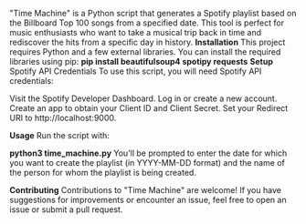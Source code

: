 "Time Machine" is a Python script that generates a Spotify playlist based on the Billboard Top 100 songs from a specified date. This tool is perfect for music enthusiasts who want to take a musical trip back in time and rediscover the hits from a specific day in history.
**Installation**
This project requires Python and a few external libraries. You can install the required libraries using pip:
**pip install beautifulsoup4 spotipy requests**
**Setup**
Spotify API Credentials
To use this script, you will need Spotify API credentials:

Visit the Spotify Developer Dashboard.
Log in or create a new account.
Create an app to obtain your Client ID and Client Secret.
Set your Redirect URI to http://localhost:9000.

**Usage**
Run the script with:

**python3 time_machine.py**
You'll be prompted to enter the date for which you want to create the playlist (in YYYY-MM-DD format) and the name of the person for whom the playlist is being created.

**Contributing**
Contributions to "Time Machine" are welcome! If you have suggestions for improvements or encounter an issue, feel free to open an issue or submit a pull request.

